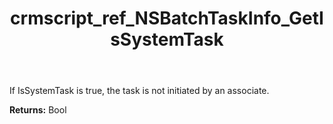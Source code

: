 ﻿---
title: crmscript_ref_NSBatchTaskInfo_GetIsSystemTask
description: Bool NSBatchTaskInfo.GetIsSystemTask()
intellisense: NSBatchTaskInfo.GetIsSystemTask
keywords: NSBatchTaskInfo, GetIsSystemTask
so.topic: reference
---

If IsSystemTask is true, the task is not initiated by an associate.

**Returns:** Bool


